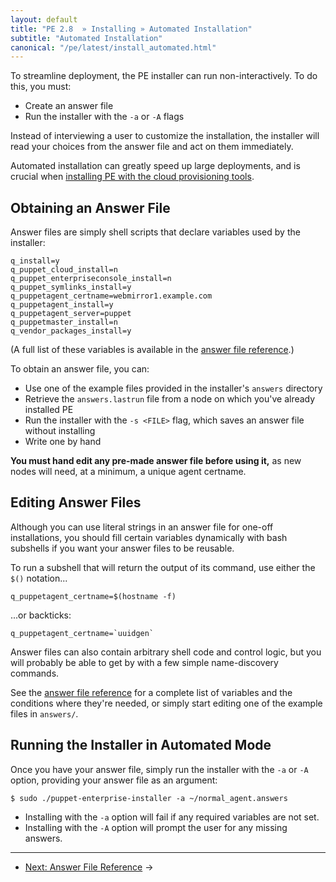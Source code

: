 ```yaml
---
layout: default
title: "PE 2.8  » Installing » Automated Installation"
subtitle: "Automated Installation"
canonical: "/pe/latest/install_automated.html"
---
```


To streamline deployment, the PE installer can run non-interactively. To do this, you must:

* Create an answer file
* Run the installer with the `-a` or `-A` flags

Instead of interviewing a user to customize the installation, the installer will read your choices from the answer file and act on them immediately.

Automated installation can greatly speed up large deployments, and is crucial when [installing PE with the cloud provisioning tools](./cloudprovisioner_classifying_installing.html#installing-puppet).

Obtaining an Answer File
-----

Answer files are simply shell scripts that declare variables used by the installer:

    q_install=y
    q_puppet_cloud_install=n
    q_puppet_enterpriseconsole_install=n
    q_puppet_symlinks_install=y
    q_puppetagent_certname=webmirror1.example.com
    q_puppetagent_install=y
    q_puppetagent_server=puppet
    q_puppetmaster_install=n
    q_vendor_packages_install=y

(A full list of these variables is available in the [answer file reference][answerfile].)

To obtain an answer file, you can:

* Use one of the example files provided in the installer's `answers` directory
* Retrieve the `answers.lastrun` file from a node on which you've already installed PE
* Run the installer with the `-s <FILE>` flag, which saves  an answer file without installing
* Write one by hand

**You must hand edit any pre-made answer file before using it,** as new nodes will need, at a minimum, a unique agent certname.

Editing Answer Files
-----

Although you can use literal strings in an answer file for one-off installations, you should fill certain variables dynamically with bash subshells if you want your answer files to be reusable.

To run a subshell that will return the output of its command, use either the `$()` notation...

    q_puppetagent_certname=$(hostname -f)

...or backticks:

    q_puppetagent_certname=`uuidgen`

Answer files can also contain arbitrary shell code and control logic, but you will probably be able to get by with a few simple name-discovery commands.

See the [answer file reference][answerfile] for a complete list of variables and the conditions where they're needed, or simply start editing one of the example files in `answers/`.

[answerfile]: ./install_answer_file_reference.html

Running the Installer in Automated Mode
-----

Once you have your answer file, simply run the installer with the `-a` or `-A` option, providing your answer file as an argument:

    $ sudo ./puppet-enterprise-installer -a ~/normal_agent.answers

* Installing with the `-a` option will fail if any required variables are not set.
* Installing with the `-A` option will prompt the user for any missing answers.


* * *

- [Next: Answer File Reference](./install_answer_file_reference.html) &rarr;
